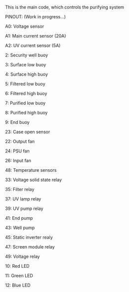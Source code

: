 This is the main code, which controls the purifying system

PINOUT: (Work in progress...)

A0: Voltage sensor

A1: Main current sensor (20A)

A2: UV current sensor (5A)

2: Security well buoy

3: Surface low buoy

4: Surface high buoy

5: Filtered low buoy

6: Filtered high buoy

7: Purified low buoy

8: Purified high buoy

9: End buoy

23: Case open sensor

22: Output fan

24: PSU fan

26: Input fan

48: Temperature sensors

33: Voltage solid state relay

35: Filter relay

37: UV lamp relay

39: UV pump relay

41: End pump

43: Well pump

45: Static inverter realy

47: Screen module relay

49: Voltage relay

10: Red LED

11: Green LED

12: Blue LED
